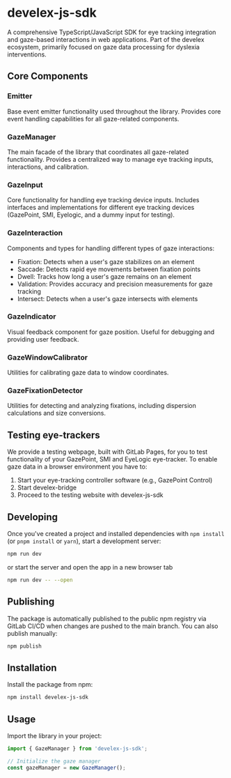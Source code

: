 # develex-js-sdk

A comprehensive TypeScript/JavaScript SDK for eye tracking integration and gaze-based interactions in web applications. Part of the develex ecosystem, primarily focused on gaze data processing for dyslexia interventions.

## Core Components

### Emitter

Base event emitter functionality used throughout the library. Provides core event handling capabilities for all gaze-related components.

### GazeManager

The main facade of the library that coordinates all gaze-related functionality. Provides a centralized way to manage eye tracking inputs, interactions, and calibration.

### GazeInput

Core functionality for handling eye tracking device inputs. Includes interfaces and implementations for different eye tracking devices (GazePoint, SMI, Eyelogic, and a dummy input for testing).

### GazeInteraction

Components and types for handling different types of gaze interactions:

- Fixation: Detects when a user's gaze stabilizes on an element
- Saccade: Detects rapid eye movements between fixation points
- Dwell: Tracks how long a user's gaze remains on an element
- Validation: Provides accuracy and precision measurements for gaze tracking
- Intersect: Detects when a user's gaze intersects with elements

### GazeIndicator

Visual feedback component for gaze position. Useful for debugging and providing user feedback.

### GazeWindowCalibrator

Utilities for calibrating gaze data to window coordinates.

### GazeFixationDetector

Utilities for detecting and analyzing fixations, including dispersion calculations and size conversions.

## Testing eye-trackers

We provide a testing webpage, built with GitLab Pages, for you to test functionality of your GazePoint, SMI and EyeLogic eye-tracker. To enable gaze data in a browser environment you have to:

1. Start your eye-tracking controller software (e.g., GazePoint Control)
2. Start develex-bridge
3. Proceed to the testing website with develex-js-sdk

## Developing

Once you've created a project and installed dependencies with `npm install` (or `pnpm install` or `yarn`), start a development server:

```bash
npm run dev
```

or start the server and open the app in a new browser tab

```bash
npm run dev -- --open
```

## Publishing

The package is automatically published to the public npm registry via GitLab CI/CD when changes are pushed to the main branch. You can also publish manually:

```bash
npm publish
```

## Installation

Install the package from npm:

```bash
npm install develex-js-sdk
```

## Usage

Import the library in your project:

```javascript
import { GazeManager } from 'develex-js-sdk';

// Initialize the gaze manager
const gazeManager = new GazeManager();
```
